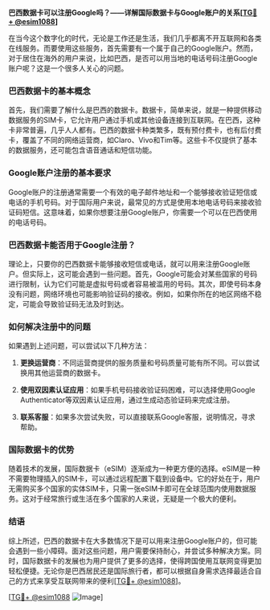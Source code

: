 **巴西数据卡可以注册Google吗？——详解国际数据卡与Google账户的关系[[TG💪+ @esim1088](https://t.me/s/esim1088)]**

在当今这个数字化的时代，无论是工作还是生活，我们几乎都离不开互联网和各类在线服务。而要使用这些服务，首先需要有一个属于自己的Google账户。然而，对于居住在海外的用户来说，比如巴西，是否可以用当地的电话号码注册Google账户呢？这是一个很多人关心的问题。

### 巴西数据卡的基本概念

首先，我们需要了解什么是巴西的数据卡。数据卡，简单来说，就是一种提供移动数据服务的SIM卡，它允许用户通过手机或其他设备连接到互联网。在巴西，这种卡非常普遍，几乎人人都有。巴西的数据卡种类繁多，既有预付费卡，也有后付费卡，覆盖了不同的网络运营商，如Claro、Vivo和Tim等。这些卡不仅提供了基本的数据服务，还可能包含语音通话和短信功能。

### Google账户注册的基本要求

Google账户的注册通常需要一个有效的电子邮件地址和一个能够接收验证短信或电话的手机号码。对于国际用户来说，最常见的方式是使用本地电话号码来接收验证码短信。这意味着，如果你想要注册Google账户，你需要一个可以在巴西使用的电话号码。

### 巴西数据卡能否用于Google注册？

理论上，只要你的巴西数据卡能够接收短信或电话，就可以用来注册Google账户。但实际上，这可能会遇到一些问题。首先，Google可能会对某些国家的号码进行限制，认为它们可能是虚拟号码或者容易被滥用的号码。其次，即使号码本身没有问题，网络环境也可能影响验证码的接收。例如，如果你所在的地区网络不稳定，可能会导致验证码无法及时到达。

### 如何解决注册中的问题

如果遇到上述问题，可以尝试以下几种方法：

1. **更换运营商**：不同运营商提供的服务质量和号码质量可能有所不同。可以尝试换用其他运营商的数据卡。
   
2. **使用双因素认证应用**：如果手机号码接收验证码困难，可以选择使用Google Authenticator等双因素认证应用，通过生成动态验证码来完成注册。
   
3. **联系客服**：如果多次尝试失败，可以直接联系Google客服，说明情况，寻求帮助。

### 国际数据卡的优势

随着技术的发展，国际数据卡（eSIM）逐渐成为一种更方便的选择。eSIM是一种不需要物理插入的SIM卡，可以通过远程配置下载到设备中。它的好处在于，用户无需购买多个国家的实体SIM卡，只需一张eSIM卡即可在全球范围内使用数据服务。这对于经常旅行或生活在多个国家的人来说，无疑是一个极大的便利。

### 结语

综上所述，巴西的数据卡在大多数情况下是可以用来注册Google账户的，但可能会遇到一些小障碍。面对这些问题，用户需要保持耐心，并尝试多种解决方案。同时，国际数据卡的发展也为用户提供了更多的选择，使得跨国使用互联网变得更加轻松便捷。无论你是巴西居民还是国际旅行者，都可以根据自身需求选择最适合自己的方式来享受互联网带来的便利[[TG💪+ @esim1088](https://t.me/s/esim1088)]。

[[TG💪+ @esim1088](https://t.me/s/esim1088) ![Image](https://i.postimg.cc/4NQfJmqS/Snipaste-2025-05-13-00-14-12.png)]